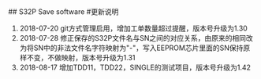 <meta http-equiv="Content-Type" content="text/html; charset=utf-8">
## S32P Save software
#更新说明

1. 2018-07-20 git方式管理启用，增加工单数量超过提醒，版本号升级为1.30
2. 2018-07-28 修正保存的S32P文件名与SN之间的对应关系，由原来的相同改为将SN中的非法文件名字符映射为"-"，写入EEPROM芯片里面的SN保持原样不变，不做映射，版本号升级为1.31
3. 2018-08-17 增加TDD11，TDD22，SINGLE的测试项目，版本号升级为1.42
